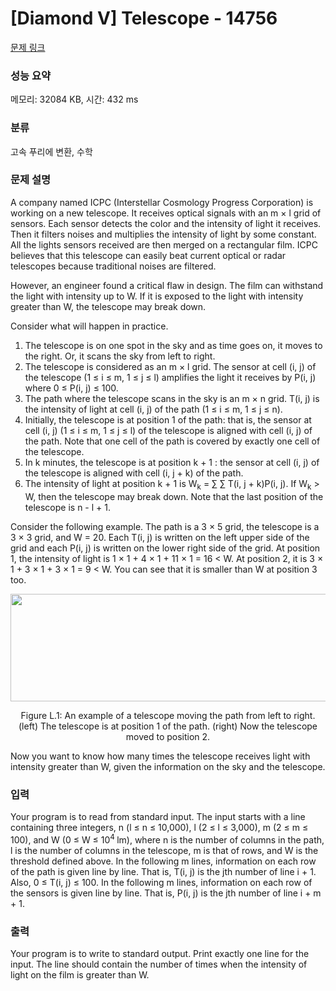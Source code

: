 # [Diamond V] Telescope - 14756 

[문제 링크](https://www.acmicpc.net/problem/14756) 

### 성능 요약

메모리: 32084 KB, 시간: 432 ms

### 분류

고속 푸리에 변환, 수학

### 문제 설명

<p>A company named ICPC (Interstellar Cosmology Progress Corporation) is working on a new telescope. It receives optical signals with an m × l grid of sensors. Each sensor detects the color and the intensity of light it receives. Then it filters noises and multiplies the intensity of light by some constant. All the lights sensors received are then merged on a rectangular film. ICPC believes that this telescope can easily beat current optical or radar telescopes because traditional noises are filtered.</p>

<p>However, an engineer found a critical flaw in design. The film can withstand the light with intensity up to W. If it is exposed to the light with intensity greater than W, the telescope may break down.</p>

<p>Consider what will happen in practice.</p>

<ol>
	<li>The telescope is on one spot in the sky and as time goes on, it moves to the right. Or, it scans the sky from left to right.</li>
	<li>The telescope is considered as an m × l grid. The sensor at cell (i, j) of the telescope (1 ≤ i ≤ m, 1 ≤ j ≤ l) amplifies the light it receives by P(i, j) where 0 ≤ P(i, j) ≤ 100.</li>
	<li>The path where the telescope scans in the sky is an m × n grid. T(i, j) is the intensity of light at cell (i, j) of the path (1 ≤ i ≤ m, 1 ≤ j ≤ n).</li>
	<li>Initially, the telescope is at position 1 of the path: that is, the sensor at cell (i, j) (1 ≤ i ≤ m, 1 ≤ j ≤ l) of the telescope is aligned with cell (i, j) of the path. Note that one cell of the path is covered by exactly one cell of the telescope.</li>
	<li>In k minutes, the telescope is at position k + 1 : the sensor at cell (i, j) of the telescope is aligned with cell (i, j + k) of the path.</li>
	<li>The intensity of light at position k + 1 is W<sub>k</sub> = ∑ ∑ T(i, j + k)P(i, j). If W<sub>k</sub> > W, then the telescope may break down. Note that the last position of the telescope is n - l + 1.</li>
</ol>

<p>Consider the following example. The path is a 3 × 5 grid, the telescope is a 3 × 3 grid, and W = 20. Each T(i, j) is written on the left upper side of the grid and each P(i, j) is written on the lower right side of the grid. At position 1, the intensity of light is 1 × 1 + 4 × 1 + 11 × 1 = 16 < W. At position 2, it is 3 × 1 + 3 × 1 + 3 × 1 = 9 < W. You can see that it is smaller than W at position 3 too.</p>

<p style="text-align: center;"><img alt="" src="" style="height:172px; width:648px"></p>

<p style="text-align: center;">Figure L.1: An example of a telescope moving the path from left to right. (left) The telescope is at position 1 of the path. (right) Now the telescope moved to position 2.</p>

<p>Now you want to know how many times the telescope receives light with intensity greater than W, given the information on the sky and the telescope.</p>

### 입력 

 <p>Your program is to read from standard input. The input starts with a line containing three integers, n (l ≤ n ≤ 10,000), l (2 ≤ l ≤ 3,000), m (2 ≤ m ≤ 100), and W (0 ≤ W ≤ 10<sup>4 </sup>lm), where n is the number of columns in the path, l is the number of columns in the telescope, m is that of rows, and W is the threshold defined above. In the following m lines, information on each row of the path is given line by line. That is, T(i, j) is the jth number of line i + 1. Also, 0 ≤ T(i, j) ≤ 100. In the following m lines, information on each row of the sensors is given line by line. That is, P(i, j) is the jth number of line i + m + 1.</p>

### 출력 

 <p>Your program is to write to standard output. Print exactly one line for the input. The line should contain the number of times when the intensity of light on the film is greater than W.</p>

